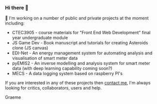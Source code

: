 ### Hi there 👋

🌱 I'm working on a number of public and private projects at the moment including:

- CTEC3905    - course materials for "Front End Web Development" final year undergraduate module
- JS Game Dev - Book manuscript and tutorials for creating Asteroids clone (JS canvas)
- EDI-Net     - An energy management system for automating analysis and visualisation of smart meter data
- pyEMIS2     - An inverse modelling and analysis system for smart meter data (with deep learning capability coming soon?)
- MECS        - A data logging system based on raspberry PI's

If you are interested in any of these projects then [contact me](https://ggstuart.com/contact.html), I'm always looking for critics, collaborators, users and help.

Graeme
